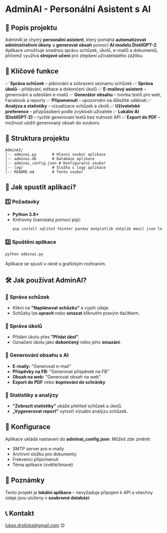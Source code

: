 # AdminAI - Personální Asistent s AI

## 📝 Popis projektu

AdminAI je chytrý **personální asistent**, který pomáhá **automatizovat administrativní úkony** a **generovat obsah** pomocí **AI modelu DistilGPT-2**. Aplikace umožňuje snadnou správu schůzek, úkolů, e-mailů a dokumentů, přičemž využívá **strojové učení** pro zlepšení uživatelského zážitku.

## 🎯 Klíčové funkce

✅ **Správa schůzek** – plánování a zobrazení seznamu schůzek ✅ **Správa úkolů** – přidávání, editace a dokončení úkolů ✅ **E-mailový asistent** – generování a odesílání e-mailů ✅ **Generátor obsahu** – tvorba textů pro web, Facebook a reporty ✅ **Připomenutí** – upozornění na důležité události ✅ **Analýza a statistiky** – vizualizace schůzek a úkolů ✅ **Uživatelské preference** – přizpůsobení podle zvyklostí uživatele ✅ **Lokální AI (DistilGPT-2)** – rychlé generování textů bez nutnosti API ✅ **Export do PDF** – možnost uložit generovaný obsah do souboru

## 📂 Struktura projektu

```
AdminAI/
│-- adminai.py       # Hlavní soubor aplikace
│-- adminai.db       # Databáze aplikace
│-- adminai_config.json # Konfigurační soubor
│-- log/             # Složka s logy aplikace
│-- README.md        # Tento soubor
```

## 🚀 Jak spustit aplikaci?

### 1️⃣ Požadavky

- **Python 3.8+**
- Knihovny (nainstaluj pomocí pip):
  ```bash
  pip install sqlite3 tkinter pandas matplotlib smtplib email json logging transformers textblob reportlab
  ```

### 2️⃣ Spuštění aplikace

```bash
python adminai.py
```

Aplikace se spustí v okně s grafickým rozhraním.

## 🛠️ Jak používat AdminAI?

### 📌 Správa schůzek

- Klikni na **"Naplánovat schůzku"** a vyplň údaje.
- Schůzky lze **upravit** nebo **smazat** kliknutím pravým tlačítkem.

### 📌 Správa úkolů

- Přidání úkolu přes **"Přidat úkol"**.
- Označení úkolu jako **dokončený** nebo jeho **smazání**.

### 📌 Generování obsahu s AI

- **E-maily:** "Generovat e-mail"
- **Příspěvky na FB:** "Generovat příspěvek na FB"
- **Obsah na web:** "Generovat obsah na web"
- **Export do PDF** nebo **kopírování do schránky**

### 📌 Statistiky a analýzy

- **"Zobrazit statistiky"** ukáže přehled schůzek a úkolů.
- **„Vygenerovat report"** vytvoří vizuální analýzu schůzek.

## 🔧 Konfigurace

Aplikace ukládá nastavení do **adminai\_config.json**. Můžeš zde změnit:

- SMTP server pro e-maily
- Archivní složku pro dokumenty
- Frekvenci připomenutí
- Téma aplikace (světlé/tmavé)

## 📌 Poznámky

Tento projekt je **lokální aplikace** – nevyžaduje připojení k API a všechny údaje jsou uloženy v **soukromé databázi**.

## 📞 Kontakt

lukas.drsticka@gmail.com 😊

